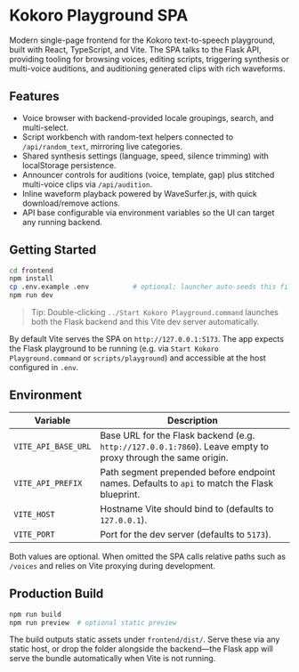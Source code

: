 # Kokoro Playground SPA

Modern single-page frontend for the Kokoro text-to-speech playground, built with React, TypeScript, and Vite. The SPA talks to the Flask API, providing tooling for browsing voices, editing scripts, triggering synthesis or multi-voice auditions, and auditioning generated clips with rich waveforms.

## Features

- Voice browser with backend-provided locale groupings, search, and multi-select.
- Script workbench with random-text helpers connected to `/api/random_text`, mirroring live categories.
- Shared synthesis settings (language, speed, silence trimming) with localStorage persistence.
- Announcer controls for auditions (voice, template, gap) plus stitched multi-voice clips via `/api/audition`.
- Inline waveform playback powered by WaveSurfer.js, with quick download/remove actions.
- API base configurable via environment variables so the UI can target any running backend.

## Getting Started

```bash
cd frontend
npm install
cp .env.example .env           # optional; launcher auto-seeds this file
npm run dev
```

> Tip: Double-clicking `../Start Kokoro Playground.command` launches both the Flask backend and this Vite dev server automatically.

By default Vite serves the SPA on `http://127.0.0.1:5173`. The app expects the Flask playground to be running (e.g. via `Start Kokoro Playground.command` or `scripts/playground`) and accessible at the host configured in `.env`.

## Environment

| Variable | Description |
| --- | --- |
| `VITE_API_BASE_URL` | Base URL for the Flask backend (e.g. `http://127.0.0.1:7860`). Leave empty to proxy through the same origin. |
| `VITE_API_PREFIX` | Path segment prepended before endpoint names. Defaults to `api` to match the Flask blueprint. |
| `VITE_HOST` | Hostname Vite should bind to (defaults to `127.0.0.1`). |
| `VITE_PORT` | Port for the dev server (defaults to `5173`). |

Both values are optional. When omitted the SPA calls relative paths such as `/voices` and relies on Vite proxying during development.

## Production Build

```bash
npm run build
npm run preview  # optional static preview
```

The build outputs static assets under `frontend/dist/`. Serve these via any static host, or drop the folder alongside the backend—the Flask app will serve the bundle automatically when Vite is not running.
